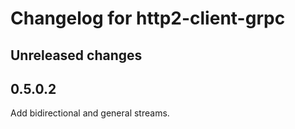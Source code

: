 # Changelog for http2-client-grpc

## Unreleased changes

## 0.5.0.2

Add bidirectional and general streams.

